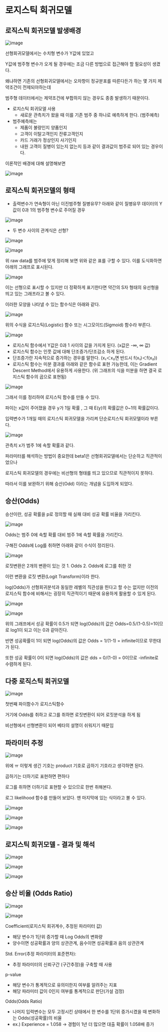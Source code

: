 # 로지스틱 회귀모델

## 로직스틱 회귀모델 발생배경

![image](https://user-images.githubusercontent.com/79880336/110303310-95d42200-803d-11eb-8e37-5b39332061c0.png)

선형회귀모델에서는 수치형 변수가 Y값에 있었고

Y값에 범주형 변수가 오게 될 경우에는 조금 다른 방법으로 접근해야 할 필요성이 생겼다.

왜냐하면 기존의 선형회귀모델에서는 오차항이 정규분포를 따른다든가 하는 몇 가지 제약조건이 전제되야하는데

범주형 데이터에서는 제약조건에 부합하지 않는 경우도 종종 발생하기 때문이다. 

- 로지스틱 회귀모델 사용
    - 새로운 관측치가 왔을 때 이를 기존 범주 중 하나로 예측하게 한다. (범주예측)
 - 범주예측에는
    - 제품이 불량인지 양품인지
    - 고객이 이탈고객인지 잔류고객인지
    - 카드 거래가 정상인지 사기인지
    - 내원 고객이 질병이 있는지 없는지
    등과 같이 결과값이 범주로 되어 있는 경우이다.

이론적인 배경에 대해 설명해보면

![image](https://user-images.githubusercontent.com/79880336/110327748-ba3ff680-805d-11eb-8b9b-c147885f285d.png)


## 로직스틱 회귀모델의 형태

- 출력변수가 연속형이 아닌 이진범주형 질병유무?
아래와 같이 질병유무 데이터의 Y값이 0과 1의 범주형 변수로 주어질 경우

![image](https://user-images.githubusercontent.com/79880336/110303539-d7fd6380-803d-11eb-9547-60bfb903c91a.png)

- 두 변수 사이의 관계식은 선형?

![image](https://user-images.githubusercontent.com/79880336/110330496-27a15680-8061-11eb-973b-5cfb7129ccc8.png)

![image](https://user-images.githubusercontent.com/79880336/110303564-df247180-803d-11eb-8f20-e5027ad8d1d2.png)

위 raw data를 범주에 맞게 정리해 보면 위와 같은 표를 구할 수 있다.
이를 도식화하면 아래의 그래프로 표시된다.

![image](https://user-images.githubusercontent.com/79880336/110330657-5d463f80-8061-11eb-82a1-84cb96a7fd1b.png)

이는 선형으로 표시할 수 있지만 더 정확하게 표기한다면 약간의 S자 형태의 유선형을 띄고 있는 그래프라고 볼 수 있다. 

이러한 모양을 나타낼 수 있는 함수식은 아래와 같다.

![image](https://user-images.githubusercontent.com/79880336/110303686-0418e480-803e-11eb-970b-997dfa400d77.png)

위의 수식을 로지스틱(Logistic) 함수 또는 시그모이드(Sigmoid) 함수라 부른다. 

![image](https://user-images.githubusercontent.com/79880336/110328252-74cff900-805e-11eb-9c3b-9c0c0cb8c045.png)

- 로지스틱 함수에서 Y값은 0과 1 사이의 값을 가지게 된다. (x값은 -∞, ∞ 값)
- 로지스틱 함수는 인풋 값에 대해 단조증가/단조감소 하게 된다. 
- 단조증가란 지속적으로 증가하는 경우를 말한다. (x₁＜x₂면 반드시 f(x₁)＜f(x₂))
- 로지스틱 함수는 미분 결과를 아래와 같은 함수로 표현 가능한데, 이는 Gradient Descent Method에서 유용하게 사용한다.
(위 그래프의 식을 미분을 하면 결국 로지스틱 함수의 곱으로 표현됨)

![image](https://user-images.githubusercontent.com/79880336/110328425-b06ac300-805e-11eb-8172-0b26dadfb74a.png)

그래서 이를 정리하여 로지스틱 함수를 만들 수 있다.

파이는 x값이 주어졌을 경우 y가 1일 확률 , 그 때 E(y)의 확률값은 0~1의 확률값이다. 

입력변수가 1개일 때의 로지스틱 회귀모델을 가리켜 단순로지스틱 회귀모델이라 부른다.

![image](https://user-images.githubusercontent.com/79880336/110328540-d001eb80-805e-11eb-84de-2c136530248a.png)

관측치 x가 범주 1에 속할 확률과 같다.

파라미터를 해석하는 방법이 중요한데 beta1은 선형회귀모델에서는 단순하고 직관적이었으나 

로지스틱 회귀모델의 경우에는 비선형의 형태를 띄고 있으므로 직관적이지 못하다. 

따라서 이를 보완하기 위해 승산(Odd) 이라는 개념을 도입하게 되었다.


## 승산(Odds)

승산이란, 성공 확률을 p로 정의할 때 실패 대비 성공 확률 비율을 가리킨다.

![image](https://user-images.githubusercontent.com/79880336/110303889-493d1680-803e-11eb-8341-c58663c8e849.png)

Odds는 범주 0에 속할 확률 대비 범주 1에 속할 확률을 가리킨다. 

구해진 Odds에 Log를 취하면 아래와 같이 수식이 정리된다.

![image](https://user-images.githubusercontent.com/79880336/110331610-aea2fe80-8062-11eb-88e5-64a562454ee5.png)

로짓변환은 2개의 변환이 있는 것 
    1. Odds
    2. Odds에 로그를 취한 것 

이런 변환을 로짓 변환(Logit Transform)이라 한다. 

log(Odds)가 선형회귀분석과 동일한 레벨의 직관성을 띈다고 할 수는 없지만
이전의 로지스틱 함수에 비해서는 굉장히 직관적이기 때문에 유용하게 활용할 수 있게 된다.

![image](https://user-images.githubusercontent.com/79880336/110304008-6a9e0280-803e-11eb-9303-f1d7637ae6fa.png)

![image](https://user-images.githubusercontent.com/79880336/110331927-0c374b00-8063-11eb-936e-e9cdb5733e98.png)

위의 그래프에서 성공 확률이 0.5가 되면 log(Odds)의 값은 
 Odds=0.5/(1-0.5)=1이므로 log1이 되고 이는 0과 같아진다. 

반면 성공확률이 1이 되면 log(Odds)의 값은
 Odds = 1/(1-1) = infinite이므로 무한대가 된다.

또한 성공 확률이 0이 되면 log(Odds)의 값은
 dds = 0/(1-0) = 0이므로 -infinite로 수렴하게 된다.


## 다중 로직스틱 회귀모델

![image](https://user-images.githubusercontent.com/79880336/110304271-b94b9c80-803e-11eb-8276-eda27acd5a6b.png)

첫번째 파이함수가 로지스틱함수

거기에 Odds를 취하고 로그를 취하면 로짓변환이 되어 로짓분석을 하게 됨

비선형에서 선형변환이 되어 베타의 설명이 쉬워지기 때문임


## 파라미터 추정

![image](https://user-images.githubusercontent.com/79880336/110628618-978d1980-81e6-11eb-9c5d-5cc927b77c25.png)

위에 ㅠ 이렇게 생긴 기호는 product 기호로 곱하기 기호라고 생각하면 된다. 

곱하기는 더하기로 표현하면 편하다

로그를 취하면 더하기로 표현할 수 있으므로 한번 취해본다.

로그 likelihood 함수를 만들어 보았다. 맨 마지막에 있는 식이라고 볼 수 있다. 

![image](https://user-images.githubusercontent.com/79880336/110628887-e63ab380-81e6-11eb-8b1d-484bf81f41de.png)


![image](https://user-images.githubusercontent.com/79880336/110629185-3f0a4c00-81e7-11eb-9a99-061bfb8c15fd.png)

![image](https://user-images.githubusercontent.com/79880336/110304418-eef08580-803e-11eb-8d6a-e1d1cccd9191.png)


## 로지스틱 회귀모델 - 결과 및 해석

![image](https://user-images.githubusercontent.com/79880336/110633760-7d563a00-81ec-11eb-868f-155c3c076496.png)

![image](https://user-images.githubusercontent.com/79880336/110633849-9e1e8f80-81ec-11eb-931b-77377ddf230a.png)

![image](https://user-images.githubusercontent.com/79880336/110633879-aaa2e800-81ec-11eb-94aa-16a2c35affa7.png)


## 승산 비율 (Odds Ratio)

![image](https://user-images.githubusercontent.com/79880336/110634222-0ff6d900-81ed-11eb-81da-438df09bcc40.png)

![image](https://user-images.githubusercontent.com/79880336/110325801-23723a80-805b-11eb-90ba-e2fe791e8b6a.png)

Coefficient(로지스틱 회귀계수, 추정된 파라미터 값)
- 해당 변수가 1단위 증가할 때 Log Odds의 변화량
- 양수이면 성공확률과 양의 상관관계, 음수이면 성공확률과 음의 상관관계

Std. Error(추정 파라미터의 표준편차):
- 추정 파라미터의 신뢰구간 (구간추정)을 구축할 때 사용

p-value
- 해당 변수가 통계적으로 유의미한지 여부를 알려주는 지표
- 해당 파라미터 값이 0인지 여부를 통계적으로 판단(가설 검정)

Odds(Odds Ratio)
- 나머지 입력변수는 모두 고정시킨 상태에서 한 변수를 1단위 증가시켰을 때 변화하는 Odds(성공확률)의 비율
- ex.) Experience = 1.058 -> 경험이 1년 더 많으면 대출 확률이 1.058배 증가
